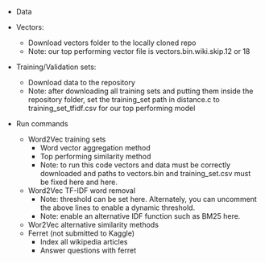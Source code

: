 * Data
 * Vectors: 
    * Download vectors folder to the locally cloned repo
    * Note: our top performing vector file is vectors.bin.wiki.skip.12 or 18
 * Training/Validation sets: 
    * Download data to the repository
    * Note: after downloading all training sets and putting them inside the repository folder, set the training_set path in distance.c to training_set_tfidf.csv for our top performing model

* Run commands
    * Word2Vec training sets
      * Word vector aggregation method
      * Top performing similarity method
      * Note: to run this code vectors and data must be correctly downloaded and paths to vectors.bin and training_set.csv must be fixed here and here.
    * Word2Vec TF-IDF word removal
      * Note: threshold can be set here. Alternately, you can uncomment the above lines to enable a dynamic threshold.
      * Note: enable an alternative IDF function such as BM25 here.
    * Wor2Vec alternative similarity methods
    * Ferret (not submitted to Kaggle)
      * Index all wikipedia articles
      * Answer questions with ferret
